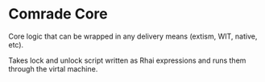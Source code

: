 # Comrade Core

Core logic that can be wrapped in any delivery means (extism, WIT, native, etc).

Takes lock and unlock script written as Rhai expressions and runs them through the virtal machine.


